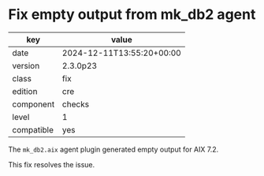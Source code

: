 [//]: # (werk v2)
# Fix empty output from mk_db2 agent

key        | value
---------- | ---
date       | 2024-12-11T13:55:20+00:00
version    | 2.3.0p23
class      | fix
edition    | cre
component  | checks
level      | 1
compatible | yes

The `mk_db2.aix` agent plugin generated empty output for AIX 7.2.

This fix resolves the issue.
